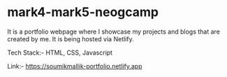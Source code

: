 # mark4-mark5-neogcamp


It is a portfolio webpage where I showcase my projects and blogs that are created by me. It is being hosted via Netlify.

Tech Stack:- HTML, CSS, Javascript

Link:- https://soumikmallik-portfolio.netlify.app
